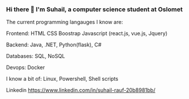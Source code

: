 ### Hi there 👋 I'm Suhail, a computer science student at Oslomet

The current programming langauges I know are:

Frontend:
HTML
CSS
Boostrap
Javascript (react.js, vue.js, Jquery)

Backend:
Java, .NET, Python(flask), C#

Databases:
SQL, NoSQL

Devops:
Docker

I know a bit of:
Linux, Powershell, Shell scripts


Linkedin https://www.linkedin.com/in/suhail-rauf-20b8981bb/

